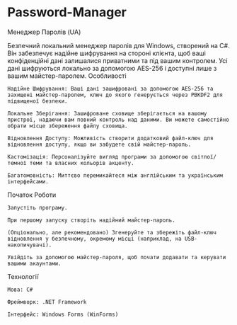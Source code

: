 # Password-Manager
Менеджер Паролів (UA)

Безпечний локальний менеджер паролів для Windows, створений на C#. Він забезпечує надійне шифрування на стороні клієнта, щоб ваші конфіденційні дані залишалися приватними та під вашим контролем. Усі дані шифруються локально за допомогою AES-256 і доступні лише з вашим майстер-паролем.
Особливості

    Надійне Шифрування: Ваші дані зашифровані за допомогою AES-256 та захищені майстер-паролем, ключ до якого генерується через PBKDF2 для підвищеної безпеки.

    Локальне Зберігання: Зашифроване сховище зберігається на вашому пристрої, надаючи вам повний контроль над даними. Ви можете самостійно обрати місце збереження файлу сховища.

    Відновлення Доступу: Можливість створити додатковий файл-ключ для відновлення доступу, якщо ви забудете свій майстер-пароль.

    Кастомізація: Персоналізуйте вигляд програми за допомогою світлої/темної теми та власних кольорів акценту.

    Багатомовність: Миттєво перемикайтеся між англійським та українським інтерфейсами.

Початок Роботи

    Запустіть програму.

    При першому запуску створіть надійний майстер-пароль.

    (Опціонально, але рекомендовано) Згенеруйте та збережіть файл-ключ відновлення у безпечному, окремому місці (наприклад, на USB-накопичувачі).

    Увійдіть за допомогою майстер-пароля, щоб почати додавати та керувати вашими акаунтами.

Технології

    Мова: C#

    Фреймворк: .NET Framework

    Інтерфейс: Windows Forms (WinForms)
